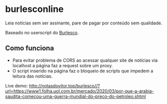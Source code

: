 # burlesconline
Leia notícias sem ser assinante, pare de pagar por conteúdo sem qualidade.

Baseado no userscript do [Burlesco](https://burles.co/).

## Como funciona
* Para evitar problema de CORS ao acessar qualquer site de notícias via localhost a página faz a request sobre um proxy.
* O script inserido na página faz o bloqueio de scripts que impedem a leitura das notícias.

Live demo: http://notasdovitor.top/burlesco//?url=https://www1.folha.uol.com.br/mercado/2020/03/por-que-a-arabia-saudita-comecou-uma-guerra-mundial-do-preco-do-petroleo.shtml

